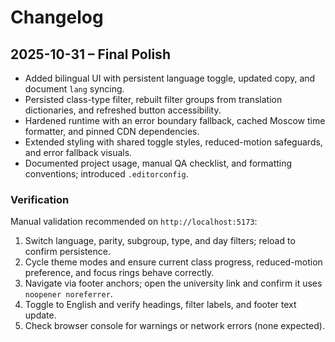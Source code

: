 # Changelog

## 2025-10-31 – Final Polish

- Added bilingual UI with persistent language toggle, updated copy, and document `lang` syncing.
- Persisted class-type filter, rebuilt filter groups from translation dictionaries, and refreshed button accessibility.
- Hardened runtime with an error boundary fallback, cached Moscow time formatter, and pinned CDN dependencies.
- Extended styling with shared toggle styles, reduced-motion safeguards, and error fallback visuals.
- Documented project usage, manual QA checklist, and formatting conventions; introduced `.editorconfig`.

### Verification

Manual validation recommended on `http://localhost:5173`:

1. Switch language, parity, subgroup, type, and day filters; reload to confirm persistence.
2. Cycle theme modes and ensure current class progress, reduced-motion preference, and focus rings behave correctly.
3. Navigate via footer anchors; open the university link and confirm it uses `noopener noreferrer`.
4. Toggle to English and verify headings, filter labels, and footer text update.
5. Check browser console for warnings or network errors (none expected).
